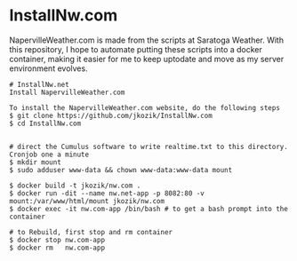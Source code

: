 # InstallNw.com
NapervilleWeather.com is made from the scripts at Saratoga Weather. With this repository, I hope to automate putting these scripts into a docker container, making it easier for me to keep uptodate and move as my server environment evolves.

```
# InstallNw.net
Install NapervilleWeather.com

To install the NapervilleWeather.com website, do the following steps
$ git clone https://github.com/jkozik/InstallNw.com
$ cd InstallNw.com


# direct the Cumulus software to write realtime.txt to this directory.  Cronjob one a minute
$ mkdir mount 
$ sudo adduser www-data && chown www-data:www-data mount 

$ docker build -t jkozik/nw.com .
$ docker run -dit --name nw.net-app -p 8082:80 -v mount:/var/www/html/mount jkozik/nw.com
$ docker exec -it nw.com-app /bin/bash # to get a bash prompt into the container

# to Rebuild, first stop and rm container
$ docker stop nw.com-app
$ docker rm   nw.com-app
```

